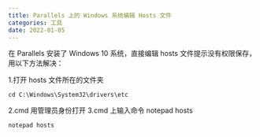 ```yaml
---
title: Parallels 上的 Windows 系统编辑 Hosts 文件
categories: 工具
date: 2022-01-05
---
```


在 Parallels 安装了 Windows 10 系统，直接编辑 hosts 文件提示没有权限保存，用以下方法解决：

1.打开 hosts 文件所在的文件夹

```
cd C:\Windows\System32\drivers\etc
```

2.cmd 用管理员身份打开
3.cmd 上输入命令 notepad hosts

```
notepad hosts
```
